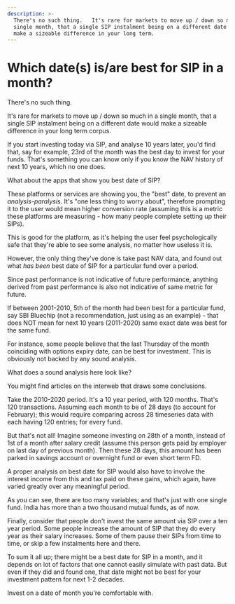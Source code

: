 ```yaml
---
description: >-
  There's no such thing.   It's rare for markets to move up / down so much in a
  single month, that a single SIP instalment being on a different date would
  make a sizeable difference in your long term.
---
```


# Which date\(s\) is/are best for SIP in a month?

There's no such thing.

It's rare for markets to move up / down so much in a single month, that a single SIP instalment being on a different date would make a sizeable difference in your long term corpus.

If you start investing today via SIP, and analyse 10 years later, you'd find that, say for example, 23rd of the month was the best day to invest for your funds. That's something you can know only if you know the NAV history of next 10 years, which no one does.

What about the apps that show you best date of SIP?

These platforms or services are showing you, the "best" date, to prevent an _analysis-paralysis_. It's "one less thing to worry about", therefore prompting it to the user would mean higher conversion rate \(assuming this is a metric these platforms are measuring - how many people complete setting up their SIPs\).

This is good for the platform, as it's helping the user feel psychologically safe that they're able to see some analysis, no matter how useless it is.

However, the only thing they've done is take past NAV data, and found out what _has been_ best date of SIP for a particular fund over a period.

Since past performance is not indicative of future performance, anything derived from past performance is also not indicative of same metric for future.

If between 2001-2010, 5th of the month had been best for a particular fund, say SBI Bluechip \(not a recommendation, just using as an example\) - that does NOT mean for next 10 years \(2011-2020\) same exact date was best for the same fund.

For instance, some people believe that the last Thursday of the month coinciding with options expiry date, can be best for investment. This is obviously not backed by any sound analysis.

What does a sound analysis here look like?

You might find articles on the interweb that draws some conclusions.

Take the 2010-2020 period. It's a 10 year period, with 120 months. That's 120 transactions. Assuming each month to be of 28 days \(to account for February\); this would require comparing across 28 timeseries data with each having 120 entries; for every fund.

But that's not all! Imagine someone investing on 28th of a month, instead of 1st of a month after salary credit \(assume this person gets paid by employer on last day of previous month\). Then these 28 days, this amount has been parked in savings account or overnight fund or even short term FD.

A proper analysis on best date for SIP would also have to involve the interest income from this and tax paid on these gains, which again, have varied greatly over any meaningful period.

As you can see, there are too many variables; and that's just with one single fund. India has more than a two thousand mutual funds, as of now.

Finally, consider that people don't invest the same amount via SIP over a ten year period. Some people increase the amount of SIP that they do every year as their salary increases. Some of them pause their SIPs from time to time, or skip a few instalments here and there.

To sum it all up; there might be a best date for SIP in a month, and it depends on lot of factors that one cannot easily simulate with past data. But even if they did and found one, that date might not be best for your investment pattern for next 1-2 decades.

Invest on a date of month you're comfortable with.


